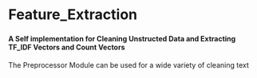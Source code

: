 # Feature_Extraction
###


#### A Self implementation for Cleaning Unstructed Data and Extracting TF_IDF Vectors and Count Vectors



The Preprocessor Module can be used for a wide variety of cleaning text
